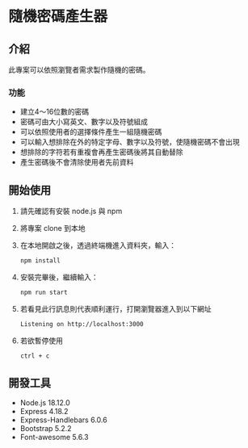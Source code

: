 # 隨機密碼產生器

## 介紹

此專案可以依照瀏覽者需求製作隨機的密碼。

### 功能

- 建立4～16位數的密碼
- 密碼可由大小寫英文、數字以及符號組成
- 可以依照使用者的選擇條件產生一組隨機密碼
- 可以輸入想排除在外的特定字母、數字以及符號，使隨機密碼不會出現
- 想排除的字符若有重複會再產生密碼後將其自動替除
- 產生密碼後不會清除使用者先前資料

## 開始使用

1. 請先確認有安裝 node.js 與 npm
2. 將專案 clone 到本地
3. 在本地開啟之後，透過終端機進入資料夾，輸入：

   ```bash
   npm install
   ```

4. 安裝完畢後，繼續輸入：

   ```bash
   npm run start
   ```

5. 若看見此行訊息則代表順利運行，打開瀏覽器進入到以下網址

   ```bash
   Listening on http://localhost:3000
   ```

6. 若欲暫停使用

   ```bash
   ctrl + c
   ```

## 開發工具

- Node.js 18.12.0
- Express 4.18.2
- Express-Handlebars 6.0.6
- Bootstrap 5.2.2
- Font-awesome 5.6.3

